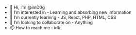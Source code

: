 - 👋 Hi, I’m @imD0g
- 👀 I’m interested in - Learning and absorbing new information 
- 🌱 I’m currently learning - JS, React, PHP, HTML, CSS
- 💞️ I’m looking to collaborate on - Anything
- 📫 How to reach me - idk

<!---
imD0g/imD0g is a ✨ special ✨ repository because its `README.md` (this file) appears on your GitHub profile.
You can click the Preview link to take a look at your changes.
--->
